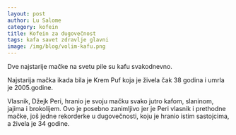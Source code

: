 ```yaml
---
layout: post
author: Lu Salome
category: kofein
title: Kofein za dugovečnost
tags: kafa savet zdravlje glavni
image: /img/blog/volim-kafu.png
---
```


Dve najstarije mačke na svetu pile su kafu svakodnevno.

Najstarija mačka ikada bila je Krem Puf koja je živela čak 38 godina i umrla je 2005.godine.

Vlasnik, Džejk Peri, hranio je svoju mačku svako jutro kafom, slaninom, jajima i brokolijem. 
Ovo je posebno zanimljivo jer je Peri vlasnik i prethodne mačke, još jedne rekorderke u 
dugovečnosti, koju je hranio istim sastojcima, a živela je 34 godine.

